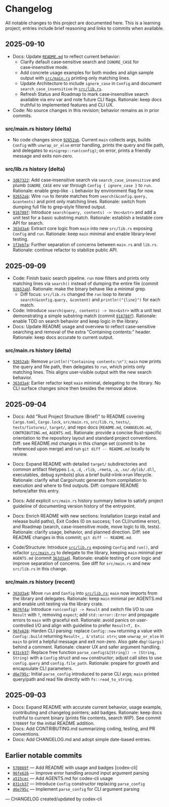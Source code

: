 # Changelog

All notable changes to this project are documented here. This is a learning project; entries include brief reasoning and links to commits when available.

## 2025-09-10
- Docs: Update [`README.md`](README.md) to reflect current behavior:
  - Clarify default case‑sensitive search and `IGNORE_CASE` for case‑insensitive mode.
  - Add concrete usage examples for both modes and align sample output with [`src/main.rs`](src/main.rs) printing only matching lines.
  - Update Architecture to include `ignore_case` in `Config` and document `search_case_insensitive` in [`src/lib.rs`](src/lib.rs).
  - Refresh Status and Roadmap to mark case‑insensitive search available via env var and note future CLI flags.
  Rationale: keep docs truthful to implemented features and CLI UX.
- Code: No source changes in this revision; behavior remains as in prior commits.

### src/main.rs history (delta)
- No code changes since [`92652ab`](https://github.com/alianwaar73/rust_minigrep/commit/92652ab). Current `main` collects args, builds `Config` with `unwrap_or_else` error handling, prints the query and file path, and delegates to `minigrep::run(config)`; on error, prints a friendly message and exits non‑zero.

### src/lib.rs history (delta)
- [`3d67322`](https://github.com/alianwaar73/rust_minigrep/commit/3d67322): Add case‑insensitive search via `search_case_insensitive` and plumb `IGNORE_CASE` env var through `Config { ignore_case }` to `run`. Rationale: enable grep‑like `-i` behavior by environment flag for now.
- [`92652ab`](https://github.com/alianwaar73/rust_minigrep/commit/92652ab): Wire `run` to iterate matches from `search(&config.query, &contents)` and print only matching lines. Rationale: switch from dumping full file to grep‑style filtered output.
- [`916788f`](https://github.com/alianwaar73/rust_minigrep/commit/916788f): Introduce `search(query, contents) -> Vec<&str>` and add a unit test for a basic substring match. Rationale: establish a testable core API for search.
- [`363d3a4`](https://github.com/alianwaar73/rust_minigrep/commit/363d3a4): Extract core logic from `main` into new `src/lib.rs` exposing `Config` and `run`. Rationale: keep `main` minimal and enable library‑level testing.
- [`1f3eb7a`](https://github.com/alianwaar73/rust_minigrep/commit/1f3eb7a): Further separation of concerns between `main.rs` and `lib.rs`. Rationale: continue refactor to stabilize public API.

## 2025-09-09
- Code: Finish basic search pipeline. `run` now filters and prints only matching lines via `search()` instead of dumping the entire file (commit [`92652ab`](https://github.com/alianwaar73/rust_minigrep/commit/92652ab)). Rationale: make the binary behave like a minimal grep.
  - Diff focus: `src/lib.rs` changed the `run` loop to iterate `search(&config.query, &content)` and `println!("{line}")` for each match.
- Code: Introduce `search(query, contents) -> Vec<&str>` with a unit test demonstrating a simple substring match (commit [`916788f`](https://github.com/alianwaar73/rust_minigrep/commit/916788f)). Rationale: enable TDD on search behavior and keep logic in the library.
- Docs: Update README usage and overview to reflect case‑sensitive searching and removal of the extra "Containing contents:" header. Rationale: keep docs accurate to current output.

### src/main.rs history (delta)
- [`92652ab`](https://github.com/alianwaar73/rust_minigrep/commit/92652ab): Remove `println!("Containing contents:\n")`; `main` now prints the query and file path, then delegates to `run`, which prints only matching lines. This aligns user‑visible output with the new search behavior.
- [`363d3a4`](https://github.com/alianwaar73/rust_minigrep/commit/363d3a4): Earlier refactor kept `main` minimal, delegating to the library. No CLI surface changes since then besides the removal above.

## 2025-09-04
- Docs: Add "Rust Project Structure (Brief)" to README covering `Cargo.toml`, `Cargo.lock`, `src/main.rs`, `src/lib.rs`, `tests/`, `tests/fixtures/`, `target/`, and repo docs (`README.md`, `CHANGELOG.md`, `CONTRIBUTING.md`, `AGENTS.md`). Rationale: provide a concise Rust-specific orientation to the repository layout and standard project conventions. Diff: see README.md changes in this change set (commit to be referenced upon merge) and run `git diff -- README.md` locally to review.
- Docs: Expand README with detailed `target/` subdirectories and common artifact filetypes (`.o`, `.d`, `.rlib`, `.rmeta`, `.a`, `.so/.dylib/.dll`, executables, debug symbols) plus a brief build→link→run lifecycle. Rationale: clarify what Cargo/rustc generate from compilation to execution and where to find outputs. Diff: compare README before/after this entry.
- Docs: Add explicit `src/main.rs` history summary below to satisfy project guideline of documenting version history of the entrypoint.

- Docs: Enrich README with new sections: Installation (cargo install and release build paths), Exit Codes (0 on success; 1 on CLI/runtime error), and Roadmap (search, case-insensitive mode, move logic to lib, tests). Rationale: clarify usage, behavior, and planned direction. Diff: see README changes in this commit; `git diff -- README.md`.

- Code/Structure: Introduce [`src/lib.rs`](src/lib.rs) exposing `Config` and `run()`, and refactor [`src/main.rs`](src/main.rs) to delegate to the library, keeping `main` minimal per `AGENTS.md` (commit [`363d3a4`](https://github.com/alianwaar73/rust_minigrep/commit/363d3a4)). Rationale: enable testing of core logic and improve separation of concerns. See diff for `src/main.rs` and new `src/lib.rs` in this change.

### src/main.rs history (recent)
- [`363d3a4`](https://github.com/alianwaar73/rust_minigrep/commit/363d3a4): Move `run` and `Config` into [`src/lib.rs`](src/lib.rs); `main` now imports from the library and delegates. Rationale: keep `main` minimal per AGENTS.md and enable unit testing via the library crate.
- [`0676f4a`](https://github.com/alianwaar73/rust_minigrep/commit/0676f4a): Introduce `run(config) -> Result` and switch file I/O to use `Result` with `?`, removing `expect`; add `std::error::Error` and propagate errors to `main` with graceful exit. Rationale: avoid panics on user-controlled I/O and align with guideline to prefer `Result<T, E>`.
- [`96fe626`](https://github.com/alianwaar73/rust_minigrep/commit/96fe626): Harden CLI parsing: replace `Config::new` returning a value with `Config::build` returning `Result<_, &'static str>`; use `unwrap_or_else` in `main` to print a helpful message and exit non-zero. Also gate `dbg!(&args)` behind a comment. Rationale: clearer UX and safer argument handling.
- [`831cb37`](https://github.com/alianwaar73/rust_minigrep/commit/831cb37): Replace free function `parse_config(&[String]) -> (String, String)` with a `Config` struct and `new` constructor; adjust call sites to use `config.query` and `config.file_path`. Rationale: prepare for growth and encapsulate CLI parameters.
- [`d6e795c`](https://github.com/alianwaar73/rust_minigrep/commit/d6e795c): Initial `parse_config` introduced to parse CLI args; `main` printed query/path and read file directly with `fs::read_to_string`.

## 2025-09-03
- Docs: Expand README with accurate current behavior, usage example, contributing and changelog pointers; add badges. Rationale: keep docs truthful to current binary (prints file contents, search WIP). See commit `570869f` for the initial README addition.
- Docs: Add CONTRIBUTING.md summarizing coding, testing, and PR conventions.
- Docs: Add CHANGELOG.md and adopt simple date-based entries.

## Earlier notable commits
- [`570869f`](https://github.com/alianwaar73/rust_minigrep/commit/570869f) — Add README with usage and badges [codex-cli]
- [`96fe626`](https://github.com/alianwaar73/rust_minigrep/commit/96fe626) — Improve error handling around input argument parsing
- [`a515cec`](https://github.com/alianwaar73/rust_minigrep/commit/a515cec) — Add AGENTS.md for codex-cli usage
- [`831cb37`](https://github.com/alianwaar73/rust_minigrep/commit/831cb37) — Introduce `Config` constructor replacing `parse_config`
- [`d6e795c`](https://github.com/alianwaar73/rust_minigrep/commit/d6e795c) — Implement `parse_config` for CLI argument parsing

— CHANGELOG created/updated by codex-cli
